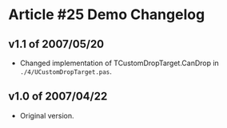 # Article #25 Demo Changelog

## v1.1 of 2007/05/20

* Changed implementation of TCustomDropTarget.CanDrop in `./4/UCustomDropTarget.pas`.

## v1.0 of 2007/04/22

* Original version.
